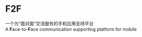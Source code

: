 F2F
===

一个为“面对面”交流服务的手机应用支持平台<br />
A <strong>F</strong>ace-to-<strong>F</strong>ace communication supporting platform for mobile

